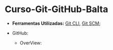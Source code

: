 # Curso-Git-GitHub-Balta

- **Ferramentas Utilizadas:** [Git CLI](https://cli.github.com), [Git SCM](https://git-scm.com/download/win);

- GitHub:
  - OverView:
